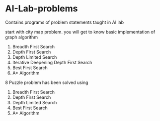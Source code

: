 # AI-Lab-problems
Contains programs of problem statements taught in AI lab

start with city map problem.  you will get to know basic 
implementation of graph algorithm
1. Breadth First Search <br>
2. Depth First Search <br>
3. Depth Limited Search <br>
4. Iterative Deepening Depth First Search 
5. Best First Search <br>
6. A* Algorithm

8 Puzzle problem has been solved using <br>
1. Breadth First Search <br>
2. Depth First Search <br>
3. Depth Limited Search <br>
4. Best First Search <br>
5. A* Algorithm
